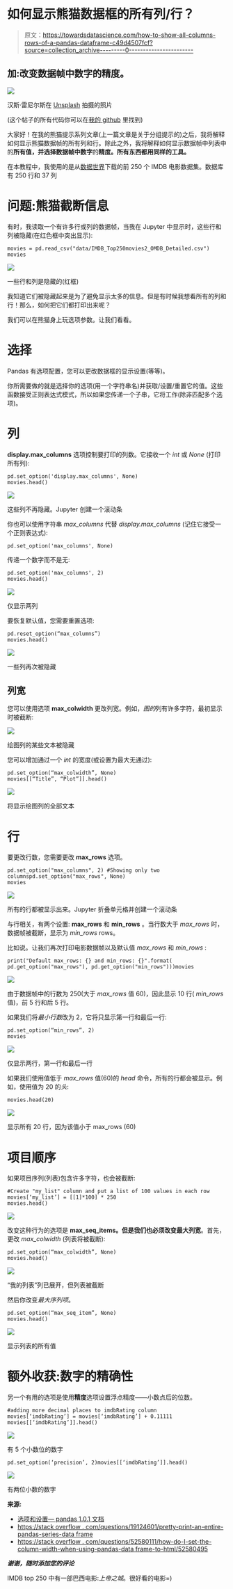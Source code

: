 # 如何显示熊猫数据框的所有列/行？

> 原文：<https://towardsdatascience.com/how-to-show-all-columns-rows-of-a-pandas-dataframe-c49d4507fcf?source=collection_archive---------0----------------------->

## 加:改变数据帧中数字的精度。

![](img/d7e27a70a6487542c4315c66f04df3a6.png)

汉斯·雷尼尔斯在 [Unsplash](https://unsplash.com?utm_source=medium&utm_medium=referral) 拍摄的照片

(这个帖子的所有代码你可以在[我的 github](https://github.com/andryw/pandas_tips) 里找到)

大家好！在我的熊猫提示系列文章(上一篇文章是关于分组提示的)之后，我将解释如何显示熊猫数据帧的所有列和行。除此之外，我将解释如何显示数据帧中列表中的**所有值，并选择数据帧中数字**的**精度。所有东西都用同样的工具。**

在本教程中，我使用的是从[数据世界](https://data.world/studentoflife/imdb-top-250-lists-and-5000-or-so-data-records)下载的前 250 个 IMDB 电影数据集。数据库有 250 行和 37 列

# 问题:熊猫截断信息

有时，我读取一个有许多行或列的数据帧，当我在 Jupyter 中显示时，这些行和列被隐藏(在红色框中突出显示):

```
movies = pd.read_csv("data/IMDB_Top250movies2_OMDB_Detailed.csv")
movies
```

![](img/352322b9237a76a24a13e4d5391f6463.png)

一些行和列是隐藏的(红框)

我知道它们被隐藏起来是为了避免显示太多的信息。但是有时候我想看所有的列和行！那么，如何把它们都打印出来呢？

我们可以在熊猫身上玩选项参数。让我们看看。

# 选择

Pandas 有选项配置，您可以更改数据框的显示设置(等等)。

你所需要做的就是选择你的选项(用一个字符串名)并获取/设置/重置它的值。这些函数接受正则表达式模式，所以如果您传递一个子串，它将工作(除非匹配多个选项)。

# 列

**display.max_columns** 选项控制要打印的列数。它接收一个 *int* 或 *None* (打印所有列):

```
pd.set_option('display.max_columns', None)
movies.head()
```

![](img/23c18d1673c4fdbb1b5a37fe4f93af6e.png)

这些列不再隐藏。Jupyter 创建一个滚动条

你也可以使用字符串 *max_columns* 代替 *display.max_columns* (记住它接受一个正则表达式):

```
pd.set_option('max_columns', None)
```

传递一个数字而不是无:

```
pd.set_option('max_columns', 2)
movies.head()
```

![](img/b7cf028ed9e28358ffc0ae299fdc8677.png)

仅显示两列

要恢复默认值，您需要重置选项:

```
pd.reset_option(“max_columns”)
movies.head()
```

![](img/993c64a822528d0f4b547372629f2c06.png)

一些列再次被隐藏

## 列宽

您可以使用选项 **max_colwidth** 更改列宽。例如，*图的*列有许多字符，最初显示时被截断:

![](img/421efe36b1a245d70f0d33e38fabf084.png)

绘图列的某些文本被隐藏

您可以增加通过一个 *int* 的宽度(或设置为最大无通过):

```
pd.set_option(“max_colwidth”, None)
movies[[“Title”, “Plot”]].head()
```

![](img/6c42650621a3a450f29c22f95a6e152f.png)

将显示绘图列的全部文本

# 行

要更改行数，您需要更改 **max_rows** 选项。

```
pd.set_option("max_columns", 2) #Showing only two columnspd.set_option("max_rows", None)
movies
```

![](img/985752ea5a08f3a7dc6f44a6173719a9.png)

所有的行都被显示出来。Jupyter 折叠单元格并创建一个滚动条

与行相关，有两个设置: **max_rows** 和 **min_rows** 。当行数大于 *max_rows* 时，数据帧被截断，显示为 *min_rows* rows。

比如说。让我们再次打印电影数据帧以及默认值 *max_rows* 和 *min_rows* :

```
print("Default max_rows: {} and min_rows: {}".format(
pd.get_option("max_rows"), pd.get_option("min_rows")))movies
```

![](img/4dd8ba10987263f2c86c2ed842ec4196.png)

由于数据帧中的行数为 250(大于 *max_rows* 值 60)，因此显示 10 行( *min_rows* 值)，前 5 行和后 5 行。

如果我们将*最小行数*改为 2，它将只显示第一行和最后一行:

```
pd.set_option(“min_rows”, 2)
movies
```

![](img/ec3011ae3fcaeb06ca42d029305995c2.png)

仅显示两行，第一行和最后一行

如果我们使用值低于 *max_rows* 值(60)的 *head* 命令，所有的行都会被显示。例如，使用值为 20 的*头*:

```
movies.head(20)
```

![](img/ee3c12dac1cfa734210c1d2aa313677a.png)

显示所有 20 行，因为该值小于 max_rows (60)

# 项目顺序

如果项目序列(列表)包含许多字符，也会被截断:

```
#Create "my_list" column and put a list of 100 values in each row
movies[‘my_list’] = [[1]*100] * 250 
movies.head()
```

![](img/cdd0824cfbf1b658b72bb8111a681bc1.png)

改变这种行为的选项是 **max_seq_items。**但是我们也必须改变**最大列宽**。首先，更改 *max_colwidth* (列表将被截断):

```
pd.set_option(“max_colwidth”, None)
movies.head()
```

![](img/076ad1b05f7691e1cb0a98f4770f72b2.png)

“我的列表”列已展开，但列表被截断

然后你改变*最大序列项*。

```
pd.set_option(“max_seq_item”, None)
movies.head()
```

![](img/f981332af46193f90daa497236264300.png)

显示列表的所有值

# 额外收获:数字的精确性

另一个有用的选项是使用**精度**选项设置浮点精度——小数点后的位数。

```
#adding more decimal places to imdbRating column
movies[‘imdbRating’] = movies[‘imdbRating’] + 0.11111
movies[[‘imdbRating’]].head()
```

![](img/c69a976f982aacb4dc47f5475b5a28c3.png)

有 5 个小数位的数字

```
pd.set_option(‘precision’, 2)movies[[‘imdbRating’]].head()
```

![](img/c12db20c1fcb8f560e34d2c80e7ee053.png)

有两位小数的数字

**来源:**

*   [选项和设置— pandas 1.0.1 文档](https://pandas.pydata.org/pandas-docs/stable/user_guide/options.html)
*   [https://stack overflow . com/questions/19124601/pretty-print-an-entire-pandas-series-data frame](https://stackoverflow.com/questions/19124601/pretty-print-an-entire-pandas-series-dataframe)
*   [https://stack overflow . com/questions/52580111/how-do-I-set-the-column-width-when-using-pandas-data frame-to-html/52580495](https://stackoverflow.com/questions/52580111/how-do-i-set-the-column-width-when-using-pandas-dataframe-to-html/52580495)

***谢谢，随时添加您的评论***

IMDB top 250 中有一部巴西电影:*上帝之城*。很好看的电影=)
